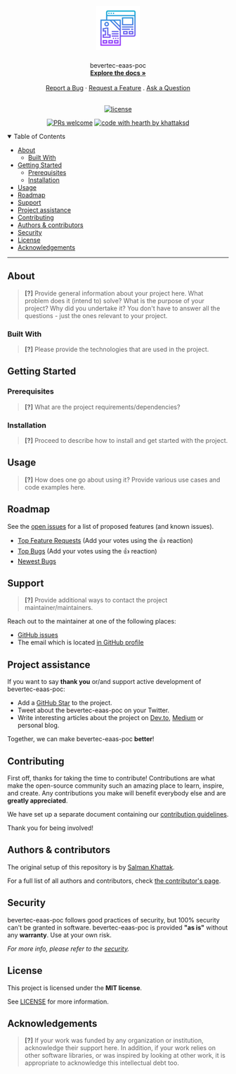 <h1 align="center">
  <a href="https://github.com/khattaksd/bevertec-eaas-poc">
    <!-- Please provide path to your logo here -->
    <img src="docs/images/logo.svg" alt="Logo" width="100" height="100">
  </a>
</h1>

<div align="center">
  bevertec-eaas-poc
  <br />
  <a href="#about"><strong>Explore the docs »</strong></a>
  <br />
  <br />
  <a href="https://github.com/khattaksd/bevertec-eaas-poc/issues/new?assignees=&labels=bug&template=01_BUG_REPORT.md&title=bug%3A+">Report a Bug</a>
  ·
  <a href="https://github.com/khattaksd/bevertec-eaas-poc/issues/new?assignees=&labels=enhancement&template=02_FEATURE_REQUEST.md&title=feat%3A+">Request a Feature</a>
  .
  <a href="https://github.com/khattaksd/bevertec-eaas-poc/issues/new?assignees=&labels=question&template=04_SUPPORT_QUESTION.md&title=support%3A+">Ask a Question</a>
</div>

<div align="center">
<br />

[![license](https://img.shields.io/github/license/khattaksd/bevertec-eaas-poc.svg?style=flat-square)](LICENSE)

[![PRs welcome](https://img.shields.io/badge/PRs-welcome-ff69b4.svg?style=flat-square)](https://github.com/khattaksd/bevertec-eaas-poc/issues?q=is%3Aissue+is%3Aopen+label%3A%22help+wanted%22)
[![code with hearth by khattaksd](https://img.shields.io/badge/%3C%2F%3E%20with%20%E2%99%A5%20by-khattaksd-ff1414.svg?style=flat-square)](https://github.com/khattaksd)

</div>

<details open="open">
<summary>Table of Contents</summary>

- [About](#about)
  - [Built With](#built-with)
- [Getting Started](#getting-started)
  - [Prerequisites](#prerequisites)
  - [Installation](#installation)
- [Usage](#usage)
- [Roadmap](#roadmap)
- [Support](#support)
- [Project assistance](#project-assistance)
- [Contributing](#contributing)
- [Authors & contributors](#authors--contributors)
- [Security](#security)
- [License](#license)
- [Acknowledgements](#acknowledgements)

</details>

---

## About

> **[?]**
> Provide general information about your project here.
> What problem does it (intend to) solve?
> What is the purpose of your project?
> Why did you undertake it?
> You don't have to answer all the questions - just the ones relevant to your project.



### Built With

> **[?]**
> Please provide the technologies that are used in the project.

## Getting Started

### Prerequisites

> **[?]**
> What are the project requirements/dependencies?

### Installation

> **[?]**
> Proceed to describe how to install and get started with the project.

## Usage

> **[?]**
> How does one go about using it?
> Provide various use cases and code examples here.

## Roadmap

See the [open issues](https://github.com/khattaksd/bevertec-eaas-poc/issues) for a list of proposed features (and known issues).

- [Top Feature Requests](https://github.com/khattaksd/bevertec-eaas-poc/issues?q=label%3Aenhancement+is%3Aopen+sort%3Areactions-%2B1-desc) (Add your votes using the 👍 reaction)
- [Top Bugs](https://github.com/khattaksd/bevertec-eaas-poc/issues?q=is%3Aissue+is%3Aopen+label%3Abug+sort%3Areactions-%2B1-desc) (Add your votes using the 👍 reaction)
- [Newest Bugs](https://github.com/khattaksd/bevertec-eaas-poc/issues?q=is%3Aopen+is%3Aissue+label%3Abug)

## Support

> **[?]**
> Provide additional ways to contact the project maintainer/maintainers.

Reach out to the maintainer at one of the following places:

- [GitHub issues](https://github.com/khattaksd/bevertec-eaas-poc/issues/new?assignees=&labels=question&template=04_SUPPORT_QUESTION.md&title=support%3A+)
- The email which is located [in GitHub profile](https://github.com/khattaksd)

## Project assistance

If you want to say **thank you** or/and support active development of bevertec-eaas-poc:

- Add a [GitHub Star](https://github.com/khattaksd/bevertec-eaas-poc) to the project.
- Tweet about the bevertec-eaas-poc on your Twitter.
- Write interesting articles about the project on [Dev.to](https://dev.to/), [Medium](https://medium.com/) or personal blog.

Together, we can make bevertec-eaas-poc **better**!

## Contributing

First off, thanks for taking the time to contribute! Contributions are what make the open-source community such an amazing place to learn, inspire, and create. Any contributions you make will benefit everybody else and are **greatly appreciated**.

We have set up a separate document containing our [contribution guidelines](docs/CONTRIBUTING.md).

Thank you for being involved!

## Authors & contributors

The original setup of this repository is by [Salman Khattak](https://github.com/khattaksd).

For a full list of all authors and contributors, check [the contributor's page](https://github.com/khattaksd/bevertec-eaas-poc/contributors).

## Security

bevertec-eaas-poc follows good practices of security, but 100% security can't be granted in software.
bevertec-eaas-poc is provided **"as is"** without any **warranty**. Use at your own risk.

_For more info, please refer to the [security](docs/SECURITY.md)._

## License

This project is licensed under the **MIT license**.

See [LICENSE](LICENSE) for more information.

## Acknowledgements

> **[?]**
> If your work was funded by any organization or institution, acknowledge their support here.
> In addition, if your work relies on other software libraries, or was inspired by looking at other work, it is appropriate to acknowledge this intellectual debt too.
